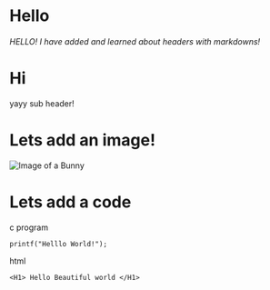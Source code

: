 # Hello
<H6> HELLO! I have added and learned about headers with markdowns!</H6>

# Hi
yayy sub header!

# Lets add an image!
![Image of a Bunny](https://github.com/user-attachments/assets/0c17f750-1a55-4640-a4aa-951f5e41676d)

# Lets add a code
c program
``` 
printf("Helllo World!");
```
html
``` 
<H1> Hello Beautiful world </H1>
```
